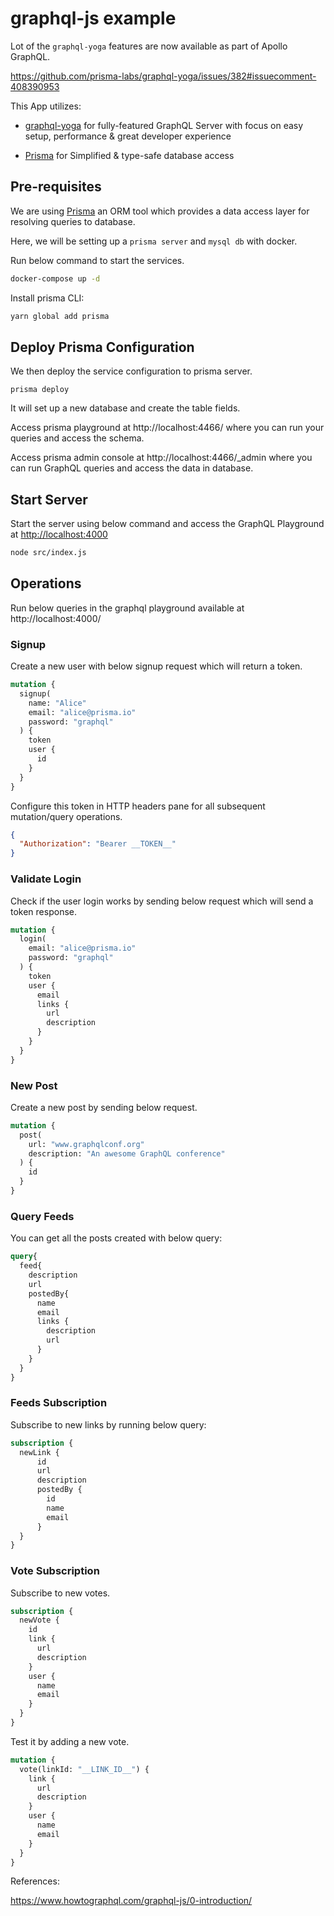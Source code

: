 # graphql-js example

Lot of the `graphql-yoga` features are now available as part of Apollo GraphQL. 

https://github.com/prisma-labs/graphql-yoga/issues/382#issuecomment-408390953

This App utilizes:

- [graphql-yoga](https://github.com/prisma-labs/graphql-yoga) for fully-featured GraphQL Server with focus on easy setup, performance & great developer experience

- [Prisma](https://www.prisma.io/) for Simplified & type-safe database access


## Pre-requisites

We are using [Prisma](https://www.prisma.io/) an ORM tool which provides a data access layer for resolving queries to database.

Here, we will be setting up a ``prisma server`` and ``mysql db`` with docker.

Run below command to start the services.

```bash
docker-compose up -d
```

Install prisma CLI:

```bash
yarn global add prisma
```

## Deploy Prisma Configuration

We then deploy the service configuration to prisma server.

```
prisma deploy
```

It will set up a new database and create the table fields.

Access prisma playground at http://localhost:4466/ where you can run your queries and access the schema.

Access prisma admin console at http://localhost:4466/_admin where you can run GraphQL queries and access the data in database.

## Start Server

Start the server using below command and access the GraphQL Playground at <http://localhost:4000>

```bash
node src/index.js
```

## Operations

Run below queries in the graphql playground available at http://localhost:4000/

### Signup

Create a new user with below signup request which will return a token.

```graphql
mutation {
  signup(
    name: "Alice"
    email: "alice@prisma.io"
    password: "graphql"
  ) {
    token
    user {
      id
    }
  }
}
```

Configure this token in HTTP headers pane for all subsequent mutation/query operations.

```json
{
  "Authorization": "Bearer __TOKEN__"
}
```

### Validate Login

Check if the user login works by sending below request which will send a token response.

```graphql
mutation {
  login(
    email: "alice@prisma.io"
    password: "graphql"
  ) {
    token
    user {
      email
      links {
        url
        description
      }
    }
  }
}
```

### New Post

Create a new post by sending below request.

```graphql
mutation {
  post(
    url: "www.graphqlconf.org"
    description: "An awesome GraphQL conference"
  ) {
    id
  }
}
```

### Query Feeds

You can get all the posts created with below query:

```graphql
query{
  feed{
    description
    url
    postedBy{
      name
      email
      links {
        description
        url
      }
    }
  }
}
```

### Feeds Subscription

Subscribe to new links by running below query:

```graphql
subscription {
  newLink {
      id
      url
      description
      postedBy {
        id
        name
        email
      }
  }
}
```

### Vote Subscription

Subscribe to new votes.


```graphql
subscription {
  newVote {
    id
    link {
      url
      description
    }
    user {
      name
      email
    }
  }
}
```

Test it by adding a new vote.

```graphql
mutation {
  vote(linkId: "__LINK_ID__") {
    link {
      url
      description
    }
    user {
      name
      email
    }
  }
}
```

References:

<https://www.howtographql.com/graphql-js/0-introduction/>
